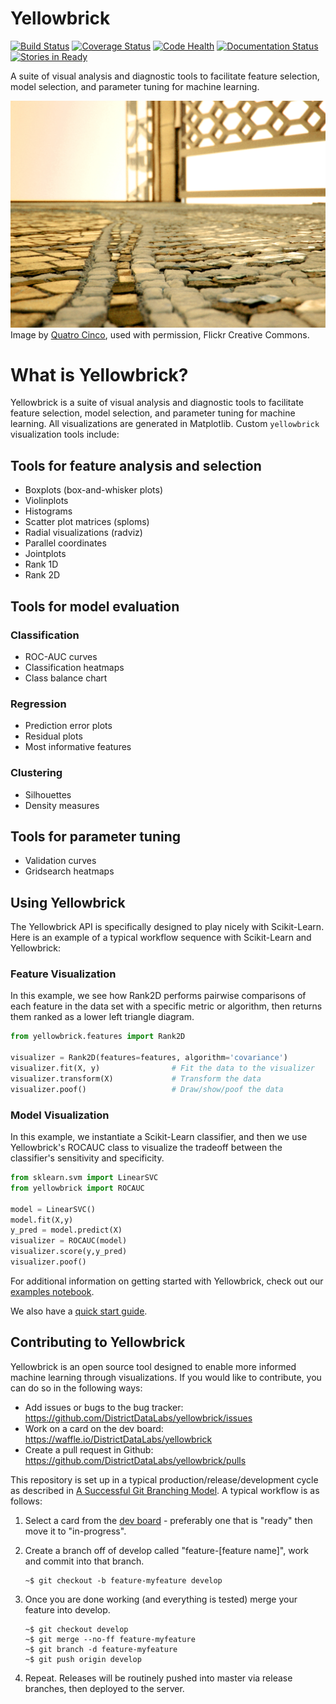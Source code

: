 # Yellowbrick

[![Build Status](https://travis-ci.org/DistrictDataLabs/yellowbrick.svg?branch=master)](https://travis-ci.org/DistrictDataLabs/yellowbrick)
[![Coverage Status](https://coveralls.io/repos/github/DistrictDataLabs/yellowbrick/badge.svg?branch=master)](https://coveralls.io/github/DistrictDataLabs/yellowbrick?branch=master)
[![Code Health](https://landscape.io/github/DistrictDataLabs/yellowbrick/master/landscape.svg?style=flat)](https://landscape.io/github/DistrictDataLabs/yellowbrick/master)
[![Documentation Status](https://readthedocs.org/projects/yellowbrick/badge/?version=latest)](http://yellowbrick.readthedocs.io/en/latest/?badge=latest)
[![Stories in Ready](https://badge.waffle.io/DistrictDataLabs/yellowbrick.png?label=ready&title=Ready)](https://waffle.io/DistrictDataLabs/yellowbrick)


A suite of visual analysis and diagnostic tools to facilitate feature selection, model selection, and parameter tuning for machine learning.


![Follow the yellow brick road](docs/images/yellowbrickroad.jpg)
Image by [Quatro Cinco](https://flic.kr/p/2Yj9mj), used with permission, Flickr Creative Commons.

# What is Yellowbrick?
Yellowbrick is a suite of visual analysis and diagnostic tools to facilitate feature selection, model selection, and parameter tuning for machine learning. All visualizations are generated in Matplotlib. Custom `yellowbrick` visualization tools include:

## Tools for feature analysis and selection
 - Boxplots (box-and-whisker plots)    
 - Violinplots    
 - Histograms    
 - Scatter plot matrices (sploms)    
 - Radial visualizations (radviz)    
 - Parallel coordinates    
 - Jointplots    
 - Rank 1D    
 - Rank 2D        

## Tools for model evaluation
### Classification
 - ROC-AUC curves    
 - Classification heatmaps
 - Class balance chart     

### Regression
 - Prediction error plots     
 - Residual plots     
 - Most informative features    

### Clustering
 - Silhouettes  
 - Density measures     

## Tools for parameter tuning
 - Validation curves    
 - Gridsearch heatmaps    

## Using Yellowbrick
The Yellowbrick API is specifically designed to play nicely with Scikit-Learn. Here is an example of a typical workflow sequence with Scikit-Learn and Yellowbrick:

### Feature Visualization
In this example, we see how Rank2D performs pairwise comparisons of each feature in the data set with a specific metric or algorithm, then returns them ranked as a lower left triangle diagram.
```python
from yellowbrick.features import Rank2D

visualizer = Rank2D(features=features, algorithm='covariance')
visualizer.fit(X, y)                # Fit the data to the visualizer
visualizer.transform(X)             # Transform the data
visualizer.poof()                   # Draw/show/poof the data
```

### Model Visualization
In this example, we instantiate a Scikit-Learn classifier, and then we use Yellowbrick's ROCAUC class to visualize the tradeoff between the classifier's sensitivity and specificity.
```python
from sklearn.svm import LinearSVC
from yellowbrick import ROCAUC

model = LinearSVC()
model.fit(X,y)
y_pred = model.predict(X)
visualizer = ROCAUC(model)
visualizer.score(y,y_pred)
visualizer.poof()
```

For additional information on getting started with Yellowbrick, check out our [examples notebook](https://github.com/DistrictDataLabs/yellowbrick/blob/develop/examples/examples.ipynb).

We also have a [quick start guide](https://github.com/DistrictDataLabs/yellowbrick/blob/master/docs/setup.rst).

## Contributing to Yellowbrick

Yellowbrick is an open source tool designed to enable more informed machine learning through visualizations. If you would like to contribute, you can do so in the following ways:

 - Add issues or bugs to the bug tracker: https://github.com/DistrictDataLabs/yellowbrick/issues
 - Work on a card on the dev board: https://waffle.io/DistrictDataLabs/yellowbrick
 - Create a pull request in Github: https://github.com/DistrictDataLabs/yellowbrick/pulls

This repository is set up in a typical production/release/development cycle as described in [A Successful Git Branching Model](http://nvie.com/posts/a-successful-git-branching-model/). A typical workflow is as follows:

1. Select a card from the [dev board](https://waffle.io/districtdatalabs/yellowbrick) - preferably one that is "ready" then move it to "in-progress".    
2. Create a branch off of develop called "feature-[feature name]", work and commit into that branch.
    ```
    ~$ git checkout -b feature-myfeature develop
    ```   

3. Once you are done working (and everything is tested) merge your feature into develop.
    ```
    ~$ git checkout develop
    ~$ git merge --no-ff feature-myfeature
    ~$ git branch -d feature-myfeature
    ~$ git push origin develop
    ```

4. Repeat. Releases will be routinely pushed into master via release branches, then deployed to the server.
